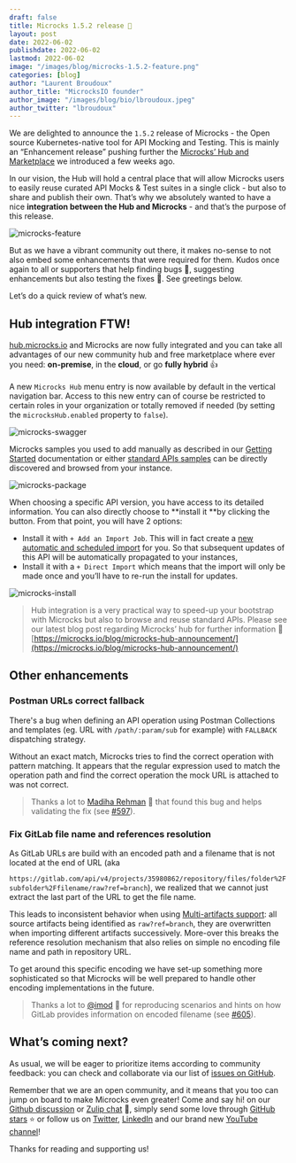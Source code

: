 ```yaml
---
draft: false
title: Microcks 1.5.2 release 🚀
layout: post
date: 2022-06-02
publishdate: 2022-06-02
lastmod: 2022-06-02
image: "/images/blog/microcks-1.5.2-feature.png"
categories: [blog]
author: "Laurent Broudoux"
author_title: "MicrocksIO founder"
author_image: "/images/blog/bio/lbroudoux.jpeg"
author_twitter: "lbroudoux"
---
```


We are delighted to announce the `1.5.2` release of Microcks - the Open source Kubernetes-native tool for API Mocking and Testing. This is mainly an “Enhancement release” pushing further the [Microcks’ Hub and Marketplace](https://microcks.io/blog/microcks-hub-announcement/) we introduced a few weeks ago.

In our vision, the Hub will hold a central place that will allow Microcks users to easily reuse curated API Mocks & Test suites in a single click - but also to share and publish their own. That’s why we absolutely wanted to have a nice **integration between the Hub and Microcks** - and that’s the purpose of this release.

![microcks-feature](/images/blog/microcks-1.5.2-feature.png)

But as we have a vibrant community out there, it makes no-sense to not also embed some enhancements that were required for them. Kudos once again to all or supporters that help finding bugs 🐞, suggesting enhancements but also testing the fixes 👏. See greetings below.

Let’s do a quick review of what’s new.


## Hub integration FTW!

[hub.microcks.io](hub.microcks.io) and Microcks are now fully integrated and you can take all advantages of our new community hub and free marketplace where ever you need: **on-premise**, in the **cloud**, or go **fully hybrid** 👍 \
 \
A new `Microcks Hub` menu entry is now available by default in the vertical navigation bar. Access to this new entry can of course be restricted to certain roles in your organization or totally removed if needed (by setting the ``microcksHub.enabled`` property to `false`).

![microcks-swagger](/images/blog/microcks-1.5.2-hub.png)

Microcks samples you used to add manually as described in our [Getting Started](https://microcks.io/documentation/getting-started/#loading-samples) documentation or either [standard APIs samples](https://microcks.io/blog/microcks-hub-announcement/#openbankingorguk-use-case) can be directly discovered and browsed from your instance.

![microcks-package](/images/blog/microcks-1.5.2-package.png)

When choosing a specific API version, you have access to its detailed information. You can also directly choose to **install it **by clicking the button. From that point, you will have 2 options:

* Install it with `+ Add an Import Job`. This will in fact create a [new automatic and scheduled import](https://microcks.io/documentation/using/importers/#creating-a-new-scheduled-import) for you. So that subsequent updates of this API will be automatically propagated to your instances,
* Install it with a `+ Direct Import` which means that the import will only be made once and you’ll have to re-run the install for updates.

![microcks-install](/images/blog/microcks-1.5.2-install.png)

> Hub integration is a very practical way to speed-up your bootstrap with Microcks but also to browse and reuse standard APIs. Please see our latest blog post regarding Microcks’ hub for further information 📖[https://microcks.io/blog/microcks-hub-announcement/](https://microcks.io/blog/microcks-hub-announcement/)


## Other enhancements

### Postman URLs correct fallback

There's a bug when defining an API operation using Postman Collections and templates (eg. URL with `/path/:param/sub` for example) with `FALLBACK` dispatching strategy.

Without an exact match, Microcks tries to find the correct operation with pattern matching. It appears that the regular expression used to match the operation path and find the correct operation the mock URL is attached to was not correct.

> Thanks a lot to [Madiha Rehman](https://www.linkedin.com/in/madihar/) 🙏 that found this bug and helps validating the fix (see [#597](https://github.com/microcks/microcks/issues/597)).


### Fix GitLab file name and references resolution

As GitLab URLs are build with an encoded path and a filename that is not located at the end of URL (aka

`https://gitlab.com/api/v4/projects/35980862/repository/files/folder%2Fsubfolder%2Ffilename/raw?ref=branch`), we realized that we cannot just extract the last part of the URL to get the file name.

This leads to inconsistent behavior when using [Multi-artifacts support](https://microcks.io/documentation/using/importers/#multi-artifacts-support): all source artifacts being identified as `raw?ref=branch`, they are overwritten when importing different artifacts successively. More-over this breaks the reference resolution mechanism that also relies on simple no encoding file name and path in repository URL.

To get around this specific encoding we have set-up something more sophisticated so that Microcks will be well prepared to handle other encoding implementations in the future.

> Thanks a lot to [@imod](https://github.com/imod) 🙏 for reproducing scenarios and hints on how GitLab provides information on encoded filename (see [#605](https://github.com/microcks/microcks/issues/605)).


## What’s coming next?

As usual, we will be eager to prioritize items according to community feedback: you can check and collaborate via our list of [issues on GitHub](https://github.com/microcks/microcks/issues). 

Remember that we are an open community, and it means that you too can jump on board to make Microcks even greater! Come and say hi! on our [Github discussion](https://github.com/microcks/microcks/discussions) or [Zulip chat](https://microcksio.zulipchat.com/) 🐙, simply send some love through [GitHub stars](https://github.com/microcks/microcks) ⭐️ or follow us on [Twitter](https://twitter.com/microcksio), [LinkedIn](https://www.linkedin.com/company/microcks/) and our brand new [YouTube channel](https://www.youtube.com/c/Microcks)!

Thanks for reading and supporting us! 
